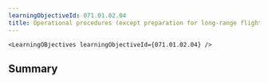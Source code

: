 ```yaml
---
learningObjectiveId: 071.01.02.04
title: Operational procedures (except preparation for long-range flight)
---
```


```tsx eval
<LearningOBjectives learningObjectiveId={071.01.02.04} />
```

## Summary
